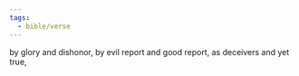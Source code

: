 ```yaml
---
tags:
  - bible/verse
---
```

by glory and dishonor, by evil report and good report, as deceivers and yet true,